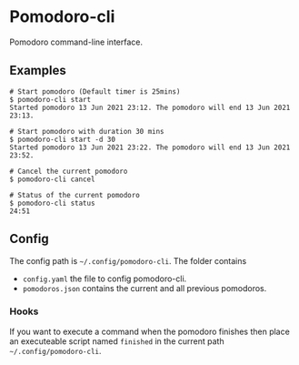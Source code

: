 # Pomodoro-cli

Pomodoro command-line interface.

## Examples

```
# Start pomodoro (Default timer is 25mins)
$ pomodoro-cli start
Started pomodoro 13 Jun 2021 23:12. The pomodoro will end 13 Jun 2021 23:13.

# Start pomodoro with duration 30 mins
$ pomodoro-cli start -d 30
Started pomodoro 13 Jun 2021 23:22. The pomodoro will end 13 Jun 2021 23:52.

# Cancel the current pomodoro
$ pomodoro-cli cancel

# Status of the current pomodoro
$ pomodoro-cli status
24:51
```

## Config

The config path is `~/.config/pomodoro-cli`. The folder contains

* `config.yaml` the file to config pomodoro-cli.
* `pomodoros.json` contains the current and all previous pomodoros.

### Hooks

If you want to execute a command when the pomodoro finishes then place an executeable script named `finished` in the current path `~/.config/pomodoro-cli`.
